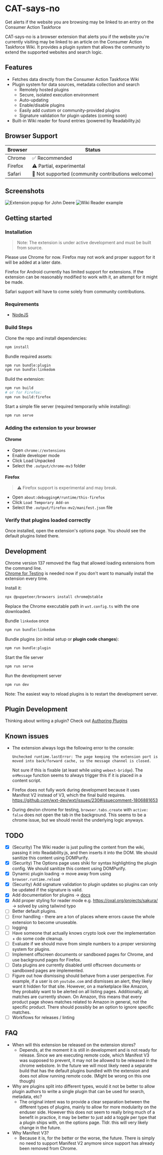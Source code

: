 # CAT-says-no

Get alerts if the website you are browsing may be linked to an entry on the Consumer Action Taskforce

CAT-says-no is a browser extension that alerts you if the website you're currently visiting may be linked to an article on the Consumer Action Taskforce Wiki. It provides a plugin system that allows the community to extend the supported websites and search logic.

## Features

- Fetches data directly from the Consumer Action Taskforce Wiki
- Plugin system for data sources, metadata collection and search
    - Remotely hosted plugins
    - Secure, isolated execution environment
    - Auto-updating
    - Enable/disable plugins
    - Easily add custom or community-provided plugins
    - Signature validation for plugin updates (coming soon)
- Built-in Wiki reader for found entries (powered by Readability.js)

## Browser Support

| Browser | Status                                            |
| ------- | ------------------------------------------------- |
| Chrome  | ✅ Recommended                                     |
| Firefox | ⚠️ Partial, experimental                           |
| Safari  | 🛑 Not supported (community contributions welcome) |


## Screenshots

![Extension popup for John Deere](./media/screenshots/john-deere-popup.png)
![Wiki Reader example](./media/screenshots/wiki-reader.png)

## Getting started

### Installation

> Note: The extension is under active development and must be built from source.

Please use Chrome for now. Firefox may not work and proper support for it will be added at a later date.

Firefox for Android currently has limited support for extensions. If the extension can be reasonably modified to work with it, an attempt for it might be made.

Safari support will have to come solely from community contributions.

### Requirements

- [NodeJS](https://nodejs.org/en/download/)

### Build Steps

Clone the repo and install dependencies:

```bash
npm install
```

Bundle required assets:

```bash
npm run bundle:plugin
npm run bundle:linkedom
```

Build the extension:

```bash
npm run build
# or for Firefox:
npm run build:firefox
```

Start a simple file server (required temporarily while installing):

```bash
npm run serve
```

### Adding the extension to your browser

#### Chrome

- Open `chrome://extensions`
- Enable developer mode
- Click Load Unpacked
- Select the `.output/chrome-mv3` folder

#### Firefox

> ⚠️ Firefox support is experimental and may break.

- Open `about:debugging#/runtime/this-firefox`
- Click `Load Temporary Add-on`
- Select the `.output/firefox-mv2/manifest.json` file

### Verify that plugins loaded correctly

Once installed, open the extension's options page.
You should see the default plugins listed there.

## Development

Chrome version 137 removed the flag that allowed loading extensions from the command line.  
[Chrome for Testing](https://developer.chrome.com/blog/chrome-for-testing) is needed now if you don't want to manually install the extension every time.

Install it:

```bash
npx @puppeteer/browsers install chrome@stable
```

Replace the Chrome executable path in `wxt.config.ts` with the one downloaded.

Bundle `linkedom` once

```bash
npm run bundle:linkedom
```

Bundle plugins (on initial setup or **plugin code changes**):

```bash
npm run bundle:plugin
```

Start the file server

```bash
npm run serve
```

Run the development server

```bash
npm run dev
```

Note: The easiest way to reload plugins is to restart the development server.

## Plugin Development

Thinking about writing a plugin? Check out [Authoring Plugins](./docs/plugins.md)

## Known issues

- The extension always logs the following error to the console:

    ```
    Unchecked runtime.lastError: The page keeping the extension port is moved into back/forward cache, so the message channel is closed.
    ```

    Not sure if this is fixable (at least while using `webext-bridge`). The `onMessage` function seems to always trigger this if it is placed in a content script.

- Firefox does not fully work during development because it uses Manifest V2 instead of V3, which the final build requires. https://github.com/wxt-dev/wxt/issues/230#issuecomment-1806881653

- During dev/on chrome for testing, `browser.tabs.create` with `active: false` does not open the tab in the background. This seems to be a chrome issue, but we should revisit the underlying logic anyways.

## TODO

- [x] (Security) The Wiki reader is just pulling the content from the wiki, passing it into Readability.js, and then inserts it into the DOM. We should sanitize this content using DOMPurify.
- [x] (Security) The Options page uses shiki for syntax highlighting the plugin config. We should sanitize this content using DOMPurify.
- [x] Dynamic plugin loading -> move away from using `browser.runtime.reload`
- [x] (Security) Add signature validation to plugin updates so plugins can only be updated if the signature is valid.
- [x] Add documentation for plugins -> [docs](./docs/plugins.md)
- [x] Add proper styling for reader mode e.g. https://oxal.org/projects/sakura/ -> solved by using tailwind typo
- [ ] Better default plugins.
- [ ] Error handling - there are a ton of places where errors cause the whole extension to become unuseable.
- [ ] logging
- [ ] Have someone that actually knows crypto look over the implementation + do some code cleanup.
- [ ] Evaluate if we should move from simple numbers to a proper versioning system for plugins.
- [ ] Implement offscreen documents or sandboxed pages for Chrome, and use background pages for Firefox.
- [ ] Data plugins are currently disabled until offscreen documents or sandboxed pages are implemented.
- [ ] Figure out how dismissing should behave from a user perspective. For example, if a user is on `youtube.com` and dismisses an alert, they likely want it hidden for that site. However, on a marketplace like Amazon, they probably want to be alerted on all listing pages. Additionally, all matches are currently shown. On Amazon, this means that every product page shows matches related to Amazon in general, not the specific product. There should possibly be an option to ignore specific matches.
- [ ] Workflows for releases / linting

## FAQ

- When will this extension be released on the extension stores?
    - Depends, at the moment it is still in development and is not ready for release. Since we are executing remote code, which Manifest V3 was supposed to prevent, it may not be allowed to be released in the chrome webstore. In the future we will most likely need a separate build that has the default plugins bundled with the extension and does not allow running remote code. (Might be wrong on this one though)
- Why are plugins split into different types, would it not be better to allow plugin authors to write a single plugin that can be used for search, metadata, etc?
    - The original intent was to provide a clear separation between the different types of plugins, mainly to allow for more modularity on the enduser side. However this does not seem to really bring much of a benefit in practice, it may be better to just add a toggle per type that a plugin ships with, on the options page. Tldr. this will very likely change in the future.
- Why Manifest V3?
    - Because it is, for the better or the worse, the future. There is simply no need to support Manifest V2 anymore since support has already been removed from Chrome.
